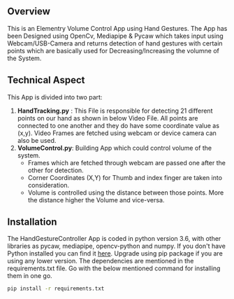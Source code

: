 
## Overview
This is an Elementry Volume Control App using Hand Gestures. The App has been Designed using OpenCv, Mediapipe & Pycaw which takes input using Webcam/USB-Camera and returns detection of hand gestures with certain points which are basically used for Decreasing/Increasing the volumne of the System.


## Technical Aspect
This App is divided into two part:
1. __HandTracking.py__ : This File is responsible for detecting 21 different points on our hand as shown in below Video File. All points are connected to one another and they do have some coordinate value as (x,y). Video Frames are fetched using webcam or device camera can also be used.
2. __VolumeControl.py__: Building App which could control volume of the system.
    - Frames which are fetched through webcam are passed one after the other for detection.
    - Corner Coordinates (X,Y) for Thumb and index finger are taken into consideration.
    - Volume is controlled using the distance between those points. More the distance higher the Volume and vice-versa.

## Installation
The HandGestureController App is coded in python version 3.6, with other libraries as pycaw, mediapipe, opencv-python and numpy. If you don't have Python installed you can find it [here](https://www.python.org/downloads/). Upgrade using pip package if you are using any lower version. The dependencies are mentioned in the requirements.txt file. Go with the below mentioned command for installing them in one go.
```bash
pip install -r requirements.txt
```
